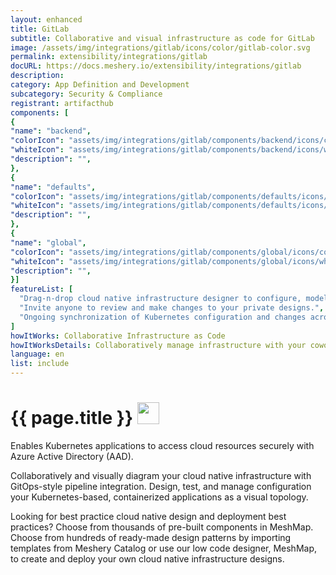 ```yaml
---
layout: enhanced
title: GitLab
subtitle: Collaborative and visual infrastructure as code for GitLab
image: /assets/img/integrations/gitlab/icons/color/gitlab-color.svg
permalink: extensibility/integrations/gitlab
docURL: https://docs.meshery.io/extensibility/integrations/gitlab
description: 
category: App Definition and Development
subcategory: Security & Compliance
registrant: artifacthub
components: [
{
"name": "backend",
"colorIcon": "assets/img/integrations/gitlab/components/backend/icons/color/backend-color.svg",
"whiteIcon": "assets/img/integrations/gitlab/components/backend/icons/white/backend-white.svg",
"description": "",
},
{
"name": "defaults",
"colorIcon": "assets/img/integrations/gitlab/components/defaults/icons/color/defaults-color.svg",
"whiteIcon": "assets/img/integrations/gitlab/components/defaults/icons/white/defaults-white.svg",
"description": "",
},
{
"name": "global",
"colorIcon": "assets/img/integrations/gitlab/components/global/icons/color/global-color.svg",
"whiteIcon": "assets/img/integrations/gitlab/components/global/icons/white/global-white.svg",
"description": "",
}]
featureList: [
  "Drag-n-drop cloud native infrastructure designer to configure, model, and deploy your workloads.",
  "Invite anyone to review and make changes to your private designs.",
  "Ongoing synchronization of Kubernetes configuration and changes across any number of clusters."
]
howItWorks: Collaborative Infrastructure as Code
howItWorksDetails: Collaboratively manage infrastructure with your coworkers synchronously sharing the same designs.
language: en
list: include
---
```

<h1>{{ page.title }} <img src="{{ page.image }}" style="width: 35px; height: 35px;" /></h1>

<p>
Enables Kubernetes applications to access cloud resources securely with Azure Active Directory (AAD).
</p>
<p>
    Collaboratively and visually diagram your cloud native infrastructure with GitOps-style pipeline integration. Design, test, and manage configuration your Kubernetes-based, containerized applications as a visual topology.
</p>
<p>
    Looking for best practice cloud native design and deployment best practices? Choose from thousands of pre-built components in MeshMap. Choose from hundreds of ready-made design patterns by importing templates from Meshery Catalog or use our low code designer, MeshMap, to create and deploy your own cloud native infrastructure designs.
</p>
